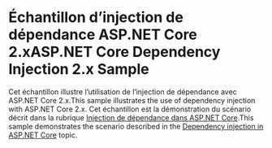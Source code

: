 # <a name="aspnet-core-dependency-injection-2x-sample"></a><span data-ttu-id="0bdda-101">Échantillon d’injection de dépendance ASP.NET Core 2.x</span><span class="sxs-lookup"><span data-stu-id="0bdda-101">ASP.NET Core Dependency Injection 2.x Sample</span></span>

<span data-ttu-id="0bdda-102">Cet échantillon illustre l’utilisation de l’injection de dépendance avec ASP.NET Core 2.x.</span><span class="sxs-lookup"><span data-stu-id="0bdda-102">This sample illustrates the use of dependency injection with ASP.NET Core 2.x.</span></span> <span data-ttu-id="0bdda-103">Cet échantillon est la démonstration du scénario décrit dans la rubrique [Injection de dépendance dans ASP.NET Core](https://docs.microsoft.com/aspnet/core/fundamentals/dependency-injection).</span><span class="sxs-lookup"><span data-stu-id="0bdda-103">This sample demonstrates the scenario described in the [Dependency injection in ASP.NET Core](https://docs.microsoft.com/aspnet/core/fundamentals/dependency-injection) topic.</span></span>

